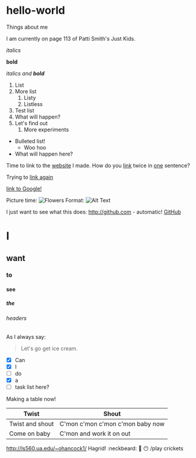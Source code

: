 # hello-world
Things about me

I am currently on page 113 of Patti Smith's Just Kids. 

*italics*

**bold**

_italics and **bold**_
1. List
1. More list
   1. Listy
   1. Listless
1. Test list
  1. What will happen?
  1. Let's find out
     1. More experiments
* Bulleted list!
  * Woo hoo
 * What will happen here?
 
Time to link to the [website](http://ls560.ua.edu/~ohancock1/) I made. 
How do you [link](http://ls560.ua.edu/~ohancock1/) twice in [one](http://ls560.ua.edu/~ohancock1/assignments.html) sentence?

Trying to [link again](http://ls560.ua.edu/~ohancock1/)

[link to Google!](http://google.com)

Picture time:
![Flowers](flowers.jpg)
Format: ![Alt Text](url)

I just want to see what this does:
http://github.com - automatic!
[GitHub](http://github.com)

# I
## want
### to 
#### see
##### the 
###### headers

As I always say:
> Let's go get ice 
> cream.

- [x] Can
- [x] I 
- [ ] do
- [x] a
- [ ] task list here?

Making a table now!

Twist | Shout
----- | -----
Twist and shout | C'mon c'mon c'mon c'mon baby now
Come on baby | C'mon and work it on out

http://ls560.ua.edu/~ohancock1/
Hagrid! :neckbeard: :metal: :no_mouth: /play crickets

